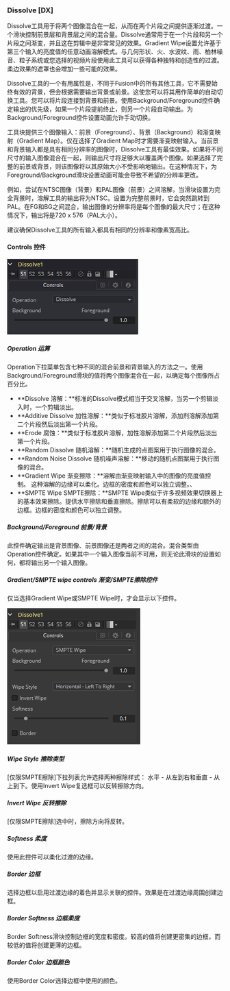 ### Dissolve [DX]

Dissolve工具用于将两个图像混合在一起，从而在两个片段之间提供逐渐过渡。一个滑块控制前景层和背景层之间的混合量。Dissolve通常用于在一个片段和另一个片段之间渐变，并且这在剪辑中是非常常见的效果。Gradient Wipe设置允许基于第三个输入的亮度值的任意动画溶解模式。与几何形状、火、水波纹、雨、柏林噪音、粒子系统或您选择的视频片段使用此工具可以获得各种独特和创造性的过渡。柔边效果的遮罩也会增加一些可能的效果。

Dissolve工具的一个有用属性是，不同于Fusion中的所有其他工具，它不需要始终有效的背景，但会根据需要输出背景或前景。这使您可以将其用作简单的自动切换工具。您可以将片段连接到背景和前景。使用Background/Foreground控件确定输出的优先级，如果一个片段提前终止，则另一个片段自动输出。为Background/Foreground控件设置动画允许手动切换。

工具块提供三个图像输入：前景（Foreground）、背景（Background）和渐变映射（Gradient Map）。仅在选择了Gradient Map时才需要渐变映射输入。当前景和背景输入都是具有相同分辨率的图像时，Dissolve工具有最佳效果。如果将不同尺寸的输入图像混合在一起，则输出尺寸将足够大以覆盖两个图像。如果选择了完整的前景或背景，则该图像将以其原始大小不受影响地输出。在这种情况下，为Foreground/Background滑块设置动画可能会导致不希望的分辨率更改。

例如，尝试在NTSC图像（背景）和PAL图像（前景）之间溶解，当滑块设置为完全背景时，溶解工具的输出将为NTSC。设置为完整前景时，它会突然跳转到PAL。在FG和BG之间混合，输出图像的分辨率将是每个图像的最大尺寸；在这种情况下，输出将是720 x 576（PAL大小）。

建议确保Dissolve工具的所有输入都具有相同的分辨率和像素宽高比。

#### Controls 控件

![DX_Controls](images\DX_Controls.png)

##### Operation 运算

Operation下拉菜单包含七种不同的混合前景和背景输入的方法之一。使用Background/Foreground滑块的值将两个图像混合在一起，以确定每个图像所占百分比。

- **Dissolve 溶解：**标准的Dissolve模式相当于交叉溶解，当另一个剪辑淡入时，一个剪辑淡出。
- **Additive Dissolve 加性溶解：**类似于标准胶片溶解，添加剂溶解添加第二个片段然后淡出第一个片段。
- **Erode 腐蚀：**类似于标准胶片溶解，加性溶解添加第二个片段然后淡出第一个片段。
- **Random Dissolve 随机溶解：**随机生成的点图案用于执行图像的混合。
- **Random Noise Dissolve 随机噪声溶解：**移动的随机点图案用于执行图像的混合。
- **Gradient Wipe 渐变擦除：**溶解由渐变映射输入中的图像的亮度值控制。 这种溶解的边缘可以柔化。边框的密度和颜色可以独立调整。、
- **SMPTE Wipe SMPTE擦除：**SMPTE Wipe类似于许多视频效果切换器上的基本效果擦除。提供水平擦除和垂直擦除。擦除可以有柔软的边缘和额外的边框。边框的密度和颜色可以独立调整。

##### Background/Foreground 前景/背景

此控件确定输出是背景图像、前景图像还是两者之间的混合。混合类型由Operation控件确定。如果其中一个输入图像当前不可用，则无论此滑块的设置如何，都将输出另一个输入图像。

##### Gradient/SMPTE wipe controls 渐变/SMPTE擦除控件

仅当选择Gradient Wipe或SMPTE Wipe时，才会显示以下控件。

![DX_GradientSMPTEwipecontrols](images\DX_GradientSMPTEwipecontrols.png)

##### Wipe Style 擦除类型

[仅限SMPTE擦除]下拉列表允许选择两种擦除样式：
水平 - 从左到右和垂直 - 从上到下。使用Invert Wipe复选框可以反转擦除方向。

##### Invert Wipe 反转擦除

[仅限SMPTE擦除]选中时，擦除方向将反转。

##### Softness 柔度

使用此控件可以柔化过渡的边缘。

##### Border 边框

选择边框以启用过渡边缘的着色并显示关联的控件。效果是在过渡边缘周围创建边框。

##### Border Softness 边框柔度

Border Softness滑块控制边框的宽度和密度。较高的值将创建更密集的边框，而较低的值将创建更薄的边框。

##### Border Color 边框颜色

使用Border Color选择边框中使用的颜色。